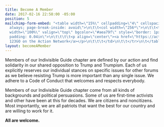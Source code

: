 ```yaml
---
title: Become A Member
date: 2017-02-16 22:58:00 -05:00
position: 5
mailchimp-form-embed: "<table width=\"15%\" cellpadding=\"4\" cellspacing=\"0\" style=\"page-break-before:
  always; page-break-inside: avoid\">\n\t\t<col width=\"256*\">\n\t\t<tr>\n\t\t\t<td
  width=\"100%\" valign=\"top\" bgcolor=\"#aea79f\" style=\"border: 1px double #808080;
  padding: 0.04in\">\n\t\t\t\t<p align=\"center\"><a href=\"https://actionnetwork.org/forms/join-indivisible-123go?clear_id=true\">Join\n\t\t\t\tIndivisible
  123GO on the Action Network</a></p>\n\t\t\t</td>\n\t\t</tr>\n\t</table>"
layout: becomeAMember
---
```


Members of our Indivisible Guide chapter are defined by our action and find solidarity in our shared opposition to Trump and Trumpism. Each of us explicitly reserves our individual stances on specific issues for other forums as we believe resisting Trump is more important than any single issue. We adhere to a Code of Conduct that welcomes and respects everybody.

Members of our Indivisible Guide chapter come from all kinds of backgrounds and political persuasions. Some of us are first-time activists and other have been at this for decades. We are citizens and noncitizens. Most importantly, we are all patriots that want the best for our country and are willing to work for it.

**All are welcome.**
